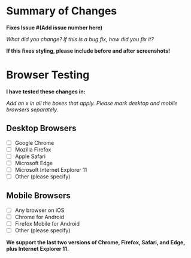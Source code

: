 # Summary of Changes

**Fixes Issue #(Add issue number here)**

*What did you change? If this is a bug fix, how did you fix it?*

**If this fixes styling, please include before and after screenshots!**

# Browser Testing

**I have tested these changes in:**

*Add an x in all the boxes that apply. Please mark desktop and mobile
browsers separately.*

## Desktop Browsers

- [ ] Google Chrome
- [ ] Mozilla Firefox
- [ ] Apple Safari
- [ ] Microsoft Edge
- [ ] Microsoft Internet Explorer 11
- [ ] Other (please specify)

## Mobile Browsers

- [ ] Any browser on iOS
- [ ] Chrome for Android
- [ ] Firefox Mobile for Android
- [ ] Other (please specify)

**We support the last two versions of Chrome, Firefox, Safari, and Edge,
plus Internet Explorer 11.**
